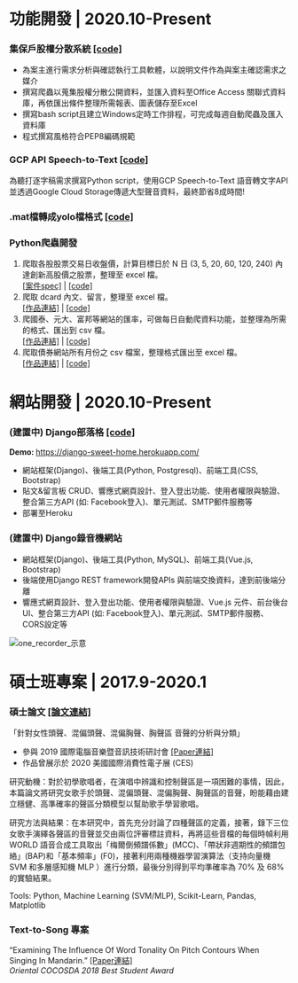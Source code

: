 # 功能開發 | 2020.10-Present

### 集保戶股權分散系統  [[code]](https://github.com/lisa4930007/ownership_distribution_access_db)
- 為案主進行需求分析與確認執行工具軟體，以說明文件作為與案主確認需求之媒介
- 撰寫爬蟲以蒐集股權分散公開資料，並匯入資料至Office Access 關聯式資料庫，再依匯出條件整理所需報表、圖表儲存至Excel
- 撰寫bash script且建立Windows定時工作排程，可完成每週自動爬蟲及匯入資料庫
- 程式撰寫風格符合PEP8編碼規範

### GCP API Speech-to-Text  [[code]](https://gist.github.com/lisa4930007/7ae7126fc4269b2260490e1b000935a3)
為聽打逐字稿需求撰寫Python script，使用GCP Speech-to-Text 語音轉文字API並透過Google Cloud Storage傳遞大型聲音資料，最終節省8成時間!

### .mat檔轉成yolo檔格式  [[code]](https://gist.github.com/lisa4930007/9af1c0d2832e77a7454d3ed9f6fca9c2)

### Python爬蟲開發
1. 爬取各股股票交易日收盤價，計算目標日於 N 日 (3, 5, 20, 60, 120, 240) 內達創新高股價之股票，整理至 excel 檔。 <br/>
[[案件spec]](https://reurl.cc/R6YL1z) | [[code]](https://gist.github.com/lisa4930007/3bb27a1e5e40af7d67c3085749b1bd9d)
2. 爬取 dcard 內文、留言，整理至 excel 檔。<br/>
[[作品連結]](https://reurl.cc/a5oNO4) | [[code]](https://gist.github.com/lisa4930007/a196bd9882bcd4ffbbfda05da9724622)
3. 爬國泰、元大、富邦等網站的匯率，可做每日自動爬資料功能，並整理為所需的格式、匯出到 csv 檔。<br/>
[[作品連結]](https://reurl.cc/l0Yppd) | [[code]](https://gist.github.com/lisa4930007/dc423f78cf8f8daf842c451ab6cd52e8)
4. 爬取債券網站所有月份之 csv 檔案，整理格式匯出至 excel 檔。<br/>
[[作品連結]](https://reurl.cc/jqNgLM) | [[code]](https://gist.github.com/lisa4930007/361d9a55d048e2ab3a0606c3eb3d6ee3)



# 網站開發 | 2020.10-Present

### (建置中) Django部落格 [[code]](https://github.com/lisa4930007/django-sweet-home)
<b>Demo: </b> https://django-sweet-home.herokuapp.com/
- 網站框架(Django)、後端工具(Python, Postgresql)、前端工具(CSS, Bootstrap)
- 貼文&留言板 CRUD、響應式網頁設計、登入登出功能、使用者權限與驗證、整合第三方API (如: Facebook登入)、單元測試、SMTP郵件服務等
- 部署至Heroku


### (建置中) Django錄音機網站
- 網站框架(Django)、後端工具(Python, MySQL)、前端工具(Vue.js, Bootstrap)
- 後端使用Django REST framework開發APIs 與前端交換資料，達到前後端分離
- 響應式網頁設計、登入登出功能、使用者權限與驗證、Vue.js 元件、前台後台UI、整合第三方API (如: Facebook登入)、單元測試、SMTP郵件服務、CORS設定等


![one_recorder_示意](https://user-images.githubusercontent.com/14839962/117851557-035c3300-b2b9-11eb-823d-dba9b7c4c7e2.png)



# 碩士班專案 | 2017.9-2020.1

### 碩士論文  [[論文連結]](https://drive.google.com/file/d/1riS2ZRwsAK0zWpvBbauF_OQCu7yfMdUV/view?usp=sharing)
「針對女性頭聲、混偏頭聲、混偏胸聲、胸聲區 音聲的分析與分類」<br/>
- 參與 2019 國際電腦音樂暨音訊技術研討會  [[Paper連結]](https://drive.google.com/file/d/1FslitxCjTyNMNt1GUDr--phr_bUYqFzE/view?usp=sharing)<br/>
- 作品曾展示於 2020 美國國際消費性電子展 (CES)

<p>研究動機：對於初學歌唱者，在演唱中辨識和控制聲區是一項困難的事情，因此，本篇論文將研究女歌手於頭聲、混偏頭聲、混偏胸聲、胸聲區的音聲，盼能藉由建立穩健、高準確率的聲區分類模型以幫助歌手學習歌唱。</p>
<p>研究方法與結果：在本研究中，首先充分討論了四種聲區的定義，接著，錄下三位女歌手演繹各聲區的音聲並交由兩位評審標註資料，再將這些音檔的每個時幀利用 WORLD 語音合成工具取出「梅爾倒頻譜係數」(MCC)、「帶狀非週期性的頻譜包絡」(BAP)和「基本頻率」(F0)，接著利用兩種機器學習演算法（支持向量機 SVM 和多層感知機 MLP ）進行分類，最後分別得到平均準確率為 70% 及 68% 的實驗結果。</p>

<p>Tools: Python, Machine Learning (SVM/MLP), Scikit-Learn, Pandas, Matplotlib<p>

  
### Text-to-Song 專案
“Examining The Influence Of Word Tonality On Pitch Contours When Singing In Mandarin.”  [[Paper連結]](https://drive.google.com/file/d/1YMwhpouMPATjJBI5g-RJPTN9s21sUg5p/view?usp=sharing) <br/>
_Oriental COCOSDA 2018 Best Student Award_
